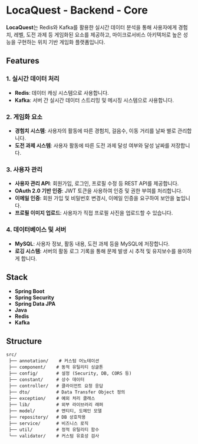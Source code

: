 # LocaQuest - Backend - Core
**LocaQuest**는 Redis와 Kafka를 활용한 실시간 데이터 분석을 통해 사용자에게 경험치, 레벨, 도전 과제 등 게임화된 요소를 제공하고, 마이크로서비스 아키텍처로 높은 성능을 구현하는 위치 기반 게임화 플랫폼입니다.

## Features
### 1. 실시간 데이터 처리
- **Redis**: 데이터 캐싱 시스템으로 사용합니다.
- **Kafka**: 서버 간 실시간 데이터 스트리밍 및 메시징 시스템으로 사용합니다.

### 2. 게임화 요소
- **경험치 시스템**: 사용자의 활동에 따른 경험치, 걸음수, 이동 거리를 날짜 별로 관리합니다.
- **도전 과제 시스템**: 사용자 활동에 따른 도전 과제 달성 여부와 달성 날짜를 저장합니다.

### 3. 사용자 관리
- **사용자 관리 API**: 회원가입, 로그인, 프로필 수정 등 REST API를 제공합니다.
- **OAuth 2.0 기반 인증**: JWT 토큰을 사용하여 인증 및 권한 부여를 처리합니다.
- **이메일 인증**: 회원 가입 및 비밀번호 변경시, 이메일 인증을 요구하여 보안을 높입니다.
- **프로필 이미지 업로드**: 사용자가 직접 프로필 사진을 업로드할 수 있습니다.

### 4. 데이터베이스 및 서버
- **MySQL**: 사용자 정보, 활동 내용, 도전 과제 등을 MySQL에 저장합니다.
- **로깅 시스템**: 서버의 활동 로그 기록을 통해 문제 발생 시 추적 및 유지보수를 용이하게 합니다.

## Stack
- **Spring Boot**
- **Spring Security**
- **Spring Data JPA**
- **Java**
- **Redis**
- **Kafka**

## Structure
```
src/
 ├── annotation/    # 커스텀 어노테이션
 ├── component/    # 동적 유틸리티 싱글톤
 ├── config/       # 설정 (Security, DB, CORS 등)
 ├── constant/     # 상수 데이터
 ├── controller/   # 클라이언트 요청 응답
 ├── dto/          # Data Transfer Object 정의
 ├── exception/    # 예외 처리 클래스
 ├── lib/          # 외부 라이브러리 래퍼
 ├── model/        # 엔티티, 도메인 모델
 ├── repository/   # DB 상호작용
 ├── service/      # 비즈니스 로직
 ├── util/         # 정적 유틸리티 함수
 └── validator/    # 커스텀 유효성 검사
```
